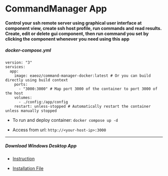 # CommandManager App

#### Control your ssh remote server using graphical user interface at component view, create ssh host profile, run commands and read results. Create, edit or delete gui component, then run command you set by clicking the component whenever you need using this app

##### docker-compose.yml

```
version: "3"
services:
  app:
    image: eaeoz/command-manager-docker:latest # Or you can build directly using build context
    ports:
      - "3000:3000" # Map port 3000 of the container to port 3000 of the host
    volumes:
      - ./config:/app/config
    restart: unless-stopped # Automatically restart the container unless manually stopped
```

- To run and deploy container:
  `docker compose up -d`

- Access from url:
  `http://<your-host-ip>:3000`

---

##### Download Windows Desktop App

- [Instruction](https://github.com/eaeoz/command-manager-windows)

- [Installation File](https://github.com/eaeoz/command-manager-windows/releases/download/1.0.0/CommandManager_1.0.0.exe)
